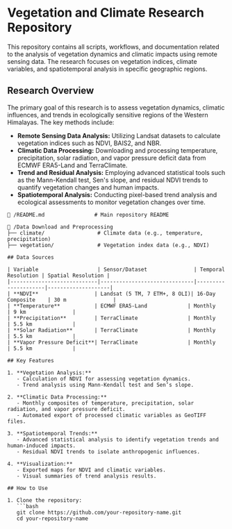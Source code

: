 # Vegetation and Climate Research Repository

This repository contains all scripts, workflows, and documentation related to the analysis of vegetation dynamics and climatic impacts using remote sensing data. The research focuses on vegetation indices, climate variables, and spatiotemporal analysis in specific geographic regions.

## Research Overview

The primary goal of this research is to assess vegetation dynamics, climatic influences, and trends in ecologically sensitive regions of the Western Himalayas. The key methods include:

- **Remote Sensing Data Analysis:** Utilizing Landsat datasets to calculate vegetation indices such as NDVI, BAIS2, and NBR.
- **Climatic Data Processing:** Downloading and processing temperature, precipitation, solar radiation, and vapor pressure deficit data from ECMWF ERA5-Land and TerraClimate.
- **Trend and Residual Analysis:** Employing advanced statistical tools such as the Mann-Kendall test, Sen's slope, and residual NDVI trends to quantify vegetation changes and human impacts.
- **Spatiotemporal Analysis:** Conducting pixel-based trend analysis and ecological assessments to monitor vegetation changes over time.
```
📁 /README.md                # Main repository README

📁 /Data Download and Preprocessing
├── climate/                 # Climate data (e.g., temperature, precipitation)
├── vegetation/              # Vegetation index data (e.g., NDVI)

## Data Sources

| Variable                   | Sensor/Dataset               | Temporal Resolution | Spatial Resolution |
|----------------------------|------------------------------|---------------------|--------------------|
| **NDVI**                  | Landsat (5 TM, 7 ETM+, 8 OLI)| 16-Day Composite    | 30 m               |
| **Temperature**           | ECMWF ERA5-Land             | Monthly             | 9 km               |
| **Precipitation**         | TerraClimate                | Monthly             | 5.5 km             |
| **Solar Radiation**       | TerraClimate                | Monthly             | 5.5 km             |
| **Vapor Pressure Deficit**| TerraClimate                | Monthly             | 5.5 km             |

## Key Features

1. **Vegetation Analysis:**
   - Calculation of NDVI for assessing vegetation dynamics.
   - Trend analysis using Mann-Kendall test and Sen’s slope.

2. **Climatic Data Processing:**
   - Monthly composites of temperature, precipitation, solar radiation, and vapor pressure deficit.
   - Automated export of processed climatic variables as GeoTIFF files.

3. **Spatiotemporal Trends:**
   - Advanced statistical analysis to identify vegetation trends and human-induced impacts.
   - Residual NDVI trends to isolate anthropogenic influences.

4. **Visualization:**
   - Exported maps for NDVI and climatic variables.
   - Visual summaries of trend analysis results.

## How to Use

1. Clone the repository:
   ```bash
   git clone https://github.com/your-repository-name.git
   cd your-repository-name
